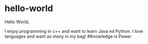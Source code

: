 # hello-world

Hello World,

I enjoy programming in c++ and want to learn Java nd Python.
I love languages and want as many in my bag!
#Knowledge is Power
